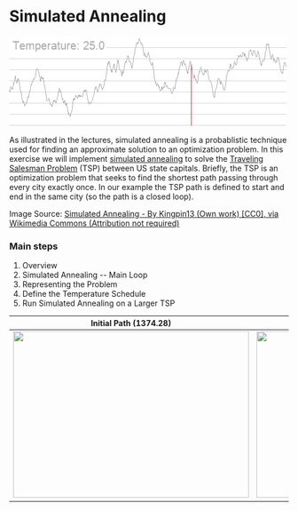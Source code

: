 # Simulated Annealing

![Simulated Annealing](SA_animation.gif)

As illustrated in the lectures, simulated annealing is a probablistic technique used for finding an approximate solution to an optimization problem. In this exercise we will implement [simulated annealing](https://en.wikipedia.org/wiki/Simulated_annealing) to solve the [Traveling Salesman Problem](https://en.wikipedia.org/wiki/Travelling_salesman_problem) (TSP) between US state capitals. Briefly, the TSP is an optimization problem that seeks to find the shortest path passing through every city exactly once. In our example the TSP path is defined to start and end in the same city (so the path is a closed loop).

Image Source: [Simulated Annealing - By Kingpin13 (Own work) [CC0], via Wikimedia Commons (Attribution not required)](https://commons.wikimedia.org/wiki/File:Hill_Climbing_with_Simulated_Annealing.gif)

### Main steps
1. Overview
2. Simulated Annealing -- Main Loop
3. Representing the Problem
4. Define the Temperature Schedule
5. Run Simulated Annealing on a Larger TSP

Initial Path (1374.28)             |  Final Path (1092.36)                   
:---------------------------------:|:---------------------------------:
<img src="https://github.com/LuLi0077/AI/blob/master/Simulated_Annealing/InitialPath.png" width="425" height="300">  |  <img src="https://github.com/LuLi0077/AI/blob/master/Simulated_Annealing/FinalPath.png" width="425" height="300">  